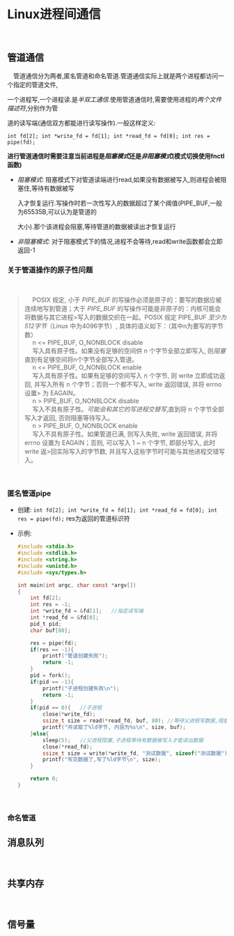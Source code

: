 # Linux进程间通信

</br>

## 管道通信

&emsp;管道通信分为两者,匿名管道和命名管道.管道通信实际上就是两个进程都访问一个指定的管道文件,</p>
一个进程写,一个进程读.是*半双工通信*.使用管道通信时,需要使用进程的*两个文件描述符*,分别作为管</p>
道的读写端(通信双方都能进行读写操作).一般这样定义:</p>

`int fd[2]; int *write_fd = fd[1]; int *read_fd = fd[0]; int res = pipe(fd);` </p>

**进行管道通信时需要注意当前进程是*阻塞模式*还是*非阻塞模式*(模式切换使用fnctl函数)**</p>

- *阻塞模式*: 阻塞模式下对管道读端进行read,如果没有数据被写入,则进程会被阻塞住,等待有数据被写</p>
入才恢复运行.写操作时若一次性写入的数据超过了某个阈值(PIPE_BUF,一般为65535B,可以认为是管道的</p>
大小).那个该进程会阻塞,等待管道的数据被读出才恢复运行

- *非阻塞模式*: 对于阻塞模式下的情况,进程不会等待,read和write函数都会立即返回-1

### 关于管道操作的原子性问题

</br>

>&emsp; POSIX 规定, 小于 *PIPE_BUF* 的写操作必须是原子的：要写的数据应被连续地写到管道；大于 *PIPE_BUF* 的写操作可能是非原子的：内核可能会将数据与其它进程>写入的数据交织在一起。POSIX 规定 PIPE_BUF *至少为512字节*（Linux 中为4096字节）, 具体的语义如下：（其中n为要写的字节数）</br>
>&emsp;  n <= PIPE_BUF, O_NONBLOCK disable</br>
>&emsp;  写入具有原子性。如果没有足够的空间供 n 个字节全部立即写入, 则*阻塞*直到有足够空间将n个字节全部写入管道。</br>
>&emsp;  n <= PIPE_BUF, O_NONBLOCK enable</br>
>&emsp;  写入具有原子性。如果有足够的空间写入 n 个字节, 则 write 立即成功返回, 并写入所有 n 个字节；否则一个都不写入, write 返回错误, 并将 errno 设置> 为 EAGAIN。</br>
>&emsp;  n > PIPE_BUF, O_NONBLOCK disable</br>
>&emsp;  写入不具有原子性。*可能会和其它的写进程交替写*,直到将 n 个字节全部写入才返回, 否则阻塞等待写入。</br>
>&emsp;  n > PIPE_BUF, O_NONBLOCK enable</br>
>&emsp;  写入不具有原子性。如果管道已满, 则写入失败, write 返回错误, 并将 errno 设置为 EAGAIN；否则, 可以写入 1 ~ n 个字节, 即部分写入, 此时 write 返>回实际写入的字节数, 并且写入这些字节时可能与其他进程交错写入。</br>
>

</br>

### 匿名管道pipe

- 创建: `int fd[2]; int *write_fd = fd[1]; int *read_fd = fd[0]; int res = pipe(fd);` res为返回的管道标识符 </p>
- 示例:

    ``` C
    #include <stdio.h>
    #include <stdlib.h>
    #include <string.h>
    #include <unistd.h>
    #include <sys/types.h>

    int main(int argc, char const *argv[])
    {
        int fd[2];
        int res = -1;
        int *write_fd = &fd[1];   //指定读写端
        int *read_fd = &fd[0];
        pid_t pid;
        char buf[80];

        res = pipe(fd);
        if(res == -1){
            printf("管道创建失败");
            return -1;
        }
        pid = fork();
        if(pid == -1){
            printf("子进程创建失败\n");
            return -1;
        }
        if(pid == 0){   //子进程
            close(*write_fd);
            ssize_t size = read(*read_fd, buf, 80); //等待父进程写数据,阻塞等待
            printf("共读取了%ld字节, 内容为%s\n", size, buf);
        }else{
            sleep(5);   //父进程阻塞,子进程等待有数据被写入才能读出数据
            close(*read_fd);
            ssize_t size = write(*write_fd, "测试数据", sizeof("测试数据"));
            printf("写完数据了,写了%ld字节\n", size);
        }

        return 0;
    }

    ```

</br>

### 命名管道

## 消息队列

</br>

## 共享内存

</br>

## 信号量
